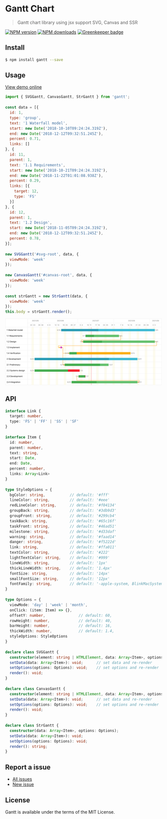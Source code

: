 Gantt Chart
===========

> Gantt chart library using jsx support SVG, Canvas and SSR

[![NPM version](https://img.shields.io/npm/v/gantt.svg)](https://www.npmjs.com/package/gantt)
[![NPM downloads](https://img.shields.io/npm/dm/gantt.svg)](https://www.npmjs.com/package/gantt)
[![Greenkeeper badge](https://badges.greenkeeper.io/d-band/gantt.svg)](https://greenkeeper.io/)

## Install

```bash
$ npm install gantt --save
```

## Usage

[View demo online](https://d-band.github.io/gantt/)

```javascript
import { SVGGantt, CanvasGantt, StrGantt } from 'gantt';

const data = [{
  id: 1,
  type: 'group',
  text: '1 Waterfall model',
  start: new Date('2018-10-10T09:24:24.319Z'),
  end: new Date('2018-12-12T09:32:51.245Z'),
  percent: 0.71,
  links: []
}, {
  id: 11,
  parent: 1,
  text: '1.1 Requirements',
  start: new Date('2018-10-21T09:24:24.319Z'),
  end: new Date('2018-11-22T01:01:08.938Z'),
  percent: 0.29,
  links: [{
    target: 12,
    type: 'FS'
  }]
}, {
  id: 12,
  parent: 1,
  text: '1.2 Design',
  start: new Date('2018-11-05T09:24:24.319Z'),
  end: new Date('2018-12-12T09:32:51.245Z'),
  percent: 0.78,
}];

new SVGGantt('#svg-root', data, {
  viewMode: 'week'
});

new CanvasGantt('#canvas-root', data, {
  viewMode: 'week'
});

const strGantt = new StrGantt(data, {
  viewMode: 'week'
});
this.body = strGantt.render();
```

![image](demo/image.png)

## API

```typescript
interface Link {
  target: number,
  type: 'FS' | 'FF' | 'SS' | 'SF'
}

interface Item {
  id: number,
  parent: number,
  text: string,
  start: Date,
  end: Date,
  percent: number,
  links: Array<Link>
}

type StyleOptions = {
  bgColor: string,           // default: '#fff'
  lineColor: string,         // default: '#eee'
  redLineColor: string,      // default: '#f04134'
  groupBack: string,         // default: '#3db9d3'
  groupFront: string,        // default: '#299cb4'
  taskBack: string,          // default: '#65c16f'
  taskFront: string,         // default: '#46ad51'
  milestone: string,         // default: '#d33daf'
  warning: string,           // default: '#faad14'
  danger: string,            // default: '#f5222d'
  link: string,              // default: '#ffa011'
  textColor: string,         // default: '#222'
  lightTextColor: string,    // default: '#999'
  lineWidth: string,         // default: '1px'
  thickLineWidth: string,    // default: '1.4px'
  fontSize: string,          // default: '14px'
  smallFontSize: string,     // default: '12px'
  fontFamily: string,        // default: '-apple-system, BlinkMacSystemFont, "Segoe UI", Roboto, "Helvetica Neue", Arial, sans-serif'
}

type Options = {
  viewMode: 'day' | 'week' | 'month',
  onClick: (item: Item) => {},
  offsetY: number,               // default: 60,
  rowHeight: number,             // default: 40,
  barHeight: number,             // default: 16,
  thickWidth: number,            // default: 1.4,
  styleOptions: StyleOptions
}

declare class SVGGantt {
  constructor(element: string | HTMLElement, data: Array<Item>, options: Options);
  setData(data: Array<Item>): void;      // set data and re-render
  setOptions(options: Options): void;    // set options and re-render
  render(): void;
}

declare class CanvasGantt {
  constructor(element: string | HTMLElement, data: Array<Item>, options: Options);
  setData(data: Array<Item>): void;      // set data and re-render
  setOptions(options: Options): void;    // set options and re-render
  render(): void;
}

declare class StrGantt {
  constructor(data: Array<Item>, options: Options);
  setData(data: Array<Item>): void;
  setOptions(options: Options): void;
  render(): string;
}
```

## Report a issue

* [All issues](https://github.com/d-band/gantt/issues)
* [New issue](https://github.com/d-band/gantt/issues/new)

## License

Gantt is available under the terms of the MIT License.
